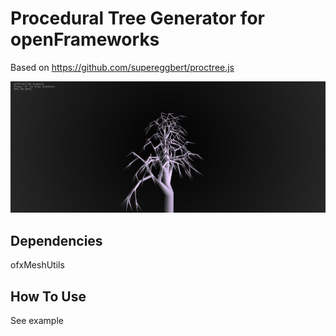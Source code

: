 Procedural Tree Generator for openFrameworks
====================================
Based on https://github.com/supereggbert/proctree.js

![screenshot ofxProcTree](screenshot.png)

Dependencies
------------
ofxMeshUtils

How To Use
----------
See example
